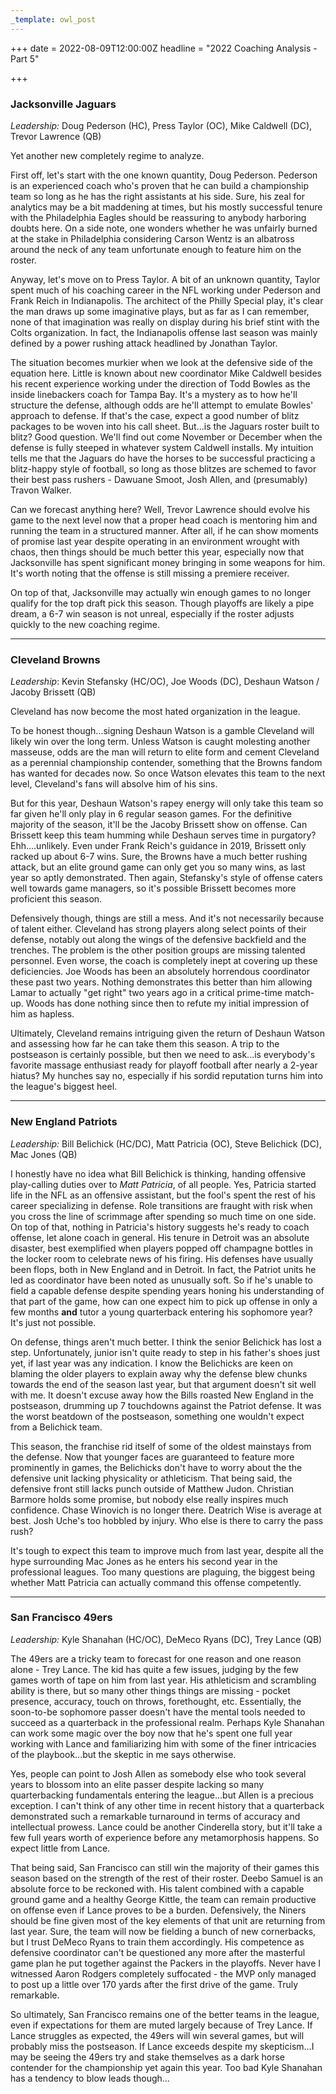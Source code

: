 ```yaml
---
_template: owl_post
---
```



+++
date = 2022-08-09T12:00:00Z
headline = "2022 Coaching Analysis - Part 5"

+++
### Jacksonville Jaguars

_Leadership:_ Doug Pederson (HC), Press Taylor (OC), Mike Caldwell (DC), Trevor Lawrence (QB)

Yet another new completely regime to analyze.

First off, let's start with the one known quantity, Doug Pederson. Pederson is an experienced coach who's proven that he can build a championship team so long as he has the right assistants at his side. Sure, his zeal for analytics may be a bit maddening at times, but his mostly successful tenure with the Philadelphia Eagles should be reassuring to anybody harboring doubts here. On a side note, one wonders whether he was unfairly burned at the stake in Philadelphia considering Carson Wentz is an albatross around the neck of any team unfortunate enough to feature him on the roster.

Anyway, let's move on to Press Taylor. A bit of an unknown quantity, Taylor spent much of his coaching career in the NFL working under Pederson and Frank Reich in Indianapolis. The architect of the Philly Special play, it's clear the man draws up some imaginative plays, but as far as I can remember, none of that imagination was really on display during his brief stint with the Colts organization. In fact, the Indianapolis offense last season was mainly defined by a power rushing attack headlined by Jonathan Taylor.

The situation becomes murkier when we look at the defensive side of the equation here. Little is known about new coordinator Mike Caldwell besides his recent experience working under the direction of Todd Bowles as the inside linebackers coach for Tampa Bay. It's a mystery as to how he'll structure the defense, although odds are he'll attempt to emulate Bowles' approach to defense. If that's the case, expect a good number of blitz packages to be woven into his call sheet. But...is the Jaguars roster built to blitz? Good question. We'll find out come November or December when the defense is fully steeped in whatever system Caldwell installs. My intuition tells me that the Jaguars do have the horses to be successful practicing a blitz-happy style of football, so long as those blitzes are schemed to favor their best pass rushers - Dawuane Smoot, Josh Allen, and (presumably) Travon Walker.

Can we forecast anything here? Well, Trevor Lawrence should evolve his game to the next level now that a proper head coach is mentoring him and running the team in a structured manner. After all, if he can show moments of promise last year despite operating in an environment wrought with chaos, then things should be much better this year, especially now that Jacksonville has spent significant money bringing in some weapons for him. It's worth noting that the offense is still missing a premiere receiver.

On top of that, Jacksonville may actually win enough games to no longer qualify for the top draft pick this season. Though playoffs are likely a pipe dream, a 6-7 win season is not unreal, especially if the roster adjusts quickly to the new coaching regime.

***

### Cleveland Browns

_Leadership_: Kevin Stefansky (HC/OC), Joe Woods (DC), Deshaun Watson / Jacoby Brissett (QB)

Cleveland has now become the most hated organization in the league.

To be honest though...signing Deshaun Watson is a gamble Cleveland will likely win over the long term. Unless Watson is caught molesting another masseuse, odds are the man will return to elite form and cement Cleveland as a perennial championship contender, something that the Browns fandom has wanted for decades now. So once Watson elevates this team to the next level, Cleveland's fans will absolve him of his sins.

But for this year, Deshaun Watson's rapey energy will only take this team so far given he'll only play in 6 regular season games. For the definitive majority of the season, it'll be the Jacoby Brissett show on offense. Can Brissett keep this team humming while Deshaun serves time in purgatory? Ehh....unlikely. Even under Frank Reich's guidance in 2019, Brissett only racked up about 6-7 wins. Sure, the Browns have a much better rushing attack, but an elite ground game can only get you so many wins, as last year so aptly demonstrated. Then again, Stefansky's style of offense caters well towards game managers, so it's possible Brissett becomes more proficient this season.

Defensively though, things are still a mess. And it's not necessarily because of talent either. Cleveland has strong players along select points of their defense, notably out along the wings of the defensive backfield and the trenches. The problem is the other position groups are missing talented personnel. Even worse, the coach is completely inept at covering up these deficiencies. Joe Woods has been an absolutely horrendous coordinator these past two years. Nothing demonstrates this better than him allowing Lamar to actually "get right" two years ago in a critical prime-time match-up. Woods has done nothing since then to refute my initial impression of him as hapless.

Ultimately, Cleveland remains intriguing given the return of Deshaun Watson and assessing how far he can take them this season. A trip to the postseason is certainly possible, but then we need to ask...is everybody's favorite massage enthusiast ready for playoff football after nearly a 2-year hiatus? My hunches say no, especially if his sordid reputation turns him into the league's biggest heel. 

***

### New England Patriots

_Leadership:_ Bill Belichick (HC/DC), Matt Patricia (OC), Steve Belichick (DC), Mac Jones (QB)

I honestly have no idea what Bill Belichick is thinking, handing offensive play-calling duties over to _Matt Patricia_, of all people. Yes, Patricia started  life in the NFL as an offensive assistant, but the fool's spent the rest of his career specializing in defense. Role transitions are fraught with risk when you cross the line of scrimmage after spending so much time on one side. On top of that, nothing in Patricia's history suggests he's ready to coach offense, let alone coach in general. His tenure in Detroit was an absolute disaster, best exemplified when players popped off champagne bottles in the locker room to celebrate news of his firing. His defenses have usually been flops, both in New England and in Detroit. In fact, the Patriot units he led as coordinator have been noted as unusually soft. So if he's unable to field a capable defense despite spending years honing his understanding of that part of the game, how can one expect him to pick up offense in only a few months **and** tutor a young quarterback entering his sophomore year? It's just not possible.

On defense, things aren't much better. I think the senior Belichick has lost a step. Unfortunately, junior isn't quite ready to step in his father's shoes just yet, if last year was any indication. I know the Belichicks are keen on blaming the older players to explain away why the defense blew chunks towards the end of the season last year, but that argument doesn't sit well with me. It doesn't excuse away how the Bills roasted New England in the postseason, drumming up 7 touchdowns against the Patriot defense. It was the worst beatdown of the postseason, something one wouldn't expect from a Belichick team.

This season, the franchise rid itself of some of the oldest mainstays from the defense. Now that younger faces are guaranteed to feature more prominently in games, the Belichicks don't have to worry about the the defensive unit lacking physicality or athleticism. That being said, the defensive front still lacks punch outside of Matthew Judon. Christian Barmore holds some promise, but nobody else really inspires much confidence. Chase Winovich is no longer there. Deatrich Wise is average at best. Josh Uche's too hobbled by injury. Who else is there to carry the pass rush?

It's tough to expect this team to improve much from last year, despite all the hype surrounding Mac Jones as he enters his second year in the professional leagues. Too many questions are plaguing, the biggest being whether Matt Patricia can actually command this offense competently.

***

### San Francisco 49ers

_Leadership:_ Kyle Shanahan (HC/OC), DeMeco Ryans (DC), Trey Lance (QB)

The 49ers are a tricky team to forecast for one reason and one reason alone - Trey Lance. The kid has quite a few issues, judging by the few games worth of tape on him from last year. His athleticism and scrambling ability is there, but so many other things things are missing - pocket presence, accuracy, touch on throws, forethought, etc. Essentially, the soon-to-be sophomore passer doesn't have the mental tools needed to succeed as a quarterback in the professional realm. Perhaps Kyle Shanahan can work some magic over the boy now that he's spent one full year working with Lance and familiarizing him with some of the finer intricacies of the playbook...but the skeptic in me says otherwise.

Yes, people can point to Josh Allen as somebody else who took several years to blossom into an elite passer despite lacking so many quarterbacking fundamentals entering the league...but Allen is a precious exception. I can't think of any other time in recent history that a quarterback demonstrated such a remarkable turnaround in terms of accuracy and intellectual prowess. Lance could be another Cinderella story, but it'll take a few full years worth of experience before any metamorphosis happens. So expect little from Lance.

That being said, San Francisco can still win the majority of their games this season based on the strength of the rest of their roster. Deebo Samuel is an absolute force to be reckoned with. His talent combined with a capable ground game and a healthy George Kittle, the team can remain productive on offense even if Lance proves to be a burden. Defensively, the Niners should be fine given most of the key elements of that unit are returning from last year. Sure, the team will now be fielding a bunch of new cornerbacks, but I trust DeMeco Ryans to train them accordingly. His competence as defensive coordinator can't be questioned any more after the masterful game plan he put together against the Packers in the playoffs. Never have I witnessed Aaron Rodgers completely suffocated - the MVP only managed to post up a little over 170 yards after the first drive of the game. Truly remarkable.

So ultimately, San Francisco remains one of the better teams in the league, even if expectations for them are muted largely because of Trey Lance. If Lance struggles as expected, the 49ers will win several games, but will probably miss the postseason. If Lance exceeds despite my skepticism...I may be seeing the 49ers try and stake themselves as a dark horse contender for the championship yet again this year. Too bad Kyle Shanahan has a tendency to blow leads though...
